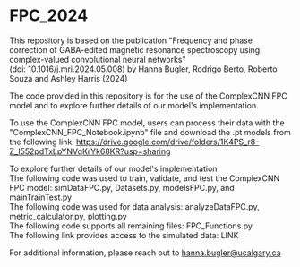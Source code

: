 # FPC_2024
This repository is based on the publication "Frequency and phase correction of GABA-edited magnetic resonance spectroscopy using complex-valued convolutional neural networks" <br>
(doi: 10.1016/j.mri.2024.05.008) by Hanna Bugler, Rodrigo Berto, Roberto Souza and Ashley Harris (2024) <br>

The code provided in this repository is for the use of the ComplexCNN FPC model and to explore further details of our model's implementation. <br>

To use the ComplexCNN FPC model, users can process their data with the "ComplexCNN_FPC_Notebook.ipynb" file and download the .pt models from the following link: https://drive.google.com/drive/folders/1K4PS_r8-Z_I552pdTxLpYNVqKrYk68KR?usp=sharing <br>

To explore further details of our model's implementation <br>
The following code was used to train, validate, and test the ComplexCNN FPC model: simDataFPC.py, Datasets.py, modelsFPC.py, and mainTrainTest.py <br>
The following code was used for data analysis: analyzeDataFPC.py, metric_calculator.py, plotting.py <br>
The following code supports all remaining files: FPC_Functions.py <br>
The following link provides access to the simulated data: LINK <br>

For additional information, please reach out to hanna.bugler@ucalgary.ca
